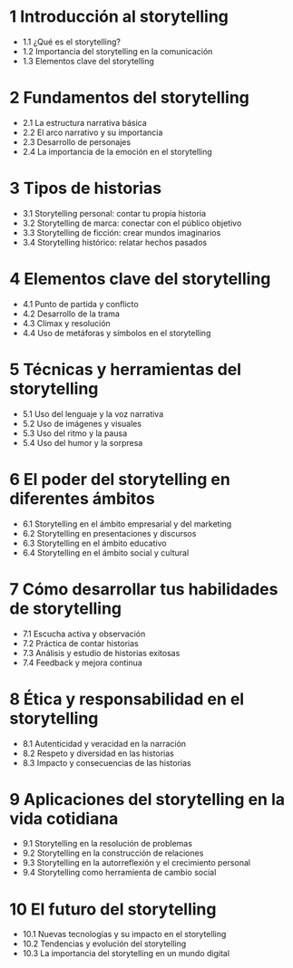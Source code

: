 # 1 Introducción al storytelling
- 1.1 ¿Qué es el storytelling?
- 1.2 Importancia del storytelling en la comunicación
- 1.3 Elementos clave del storytelling

# 2 Fundamentos del storytelling
- 2.1 La estructura narrativa básica
- 2.2 El arco narrativo y su importancia
- 2.3 Desarrollo de personajes
- 2.4 La importancia de la emoción en el storytelling

# 3 Tipos de historias
- 3.1 Storytelling personal: contar tu propia historia
- 3.2 Storytelling de marca: conectar con el público objetivo
- 3.3 Storytelling de ficción: crear mundos imaginarios
- 3.4 Storytelling histórico: relatar hechos pasados

# 4 Elementos clave del storytelling
- 4.1 Punto de partida y conflicto
- 4.2 Desarrollo de la trama
- 4.3 Climax y resolución
- 4.4 Uso de metáforas y símbolos en el storytelling

# 5 Técnicas y herramientas del storytelling
- 5.1 Uso del lenguaje y la voz narrativa
- 5.2 Uso de imágenes y visuales
- 5.3 Uso del ritmo y la pausa
- 5.4 Uso del humor y la sorpresa

# 6 El poder del storytelling en diferentes ámbitos
- 6.1 Storytelling en el ámbito empresarial y del marketing
- 6.2 Storytelling en presentaciones y discursos
- 6.3 Storytelling en el ámbito educativo
- 6.4 Storytelling en el ámbito social y cultural

# 7 Cómo desarrollar tus habilidades de storytelling
- 7.1 Escucha activa y observación
- 7.2 Práctica de contar historias
- 7.3 Análisis y estudio de historias exitosas
- 7.4 Feedback y mejora continua

# 8 Ética y responsabilidad en el storytelling
- 8.1 Autenticidad y veracidad en la narración
- 8.2 Respeto y diversidad en las historias
- 8.3 Impacto y consecuencias de las historias

# 9 Aplicaciones del storytelling en la vida cotidiana
- 9.1 Storytelling en la resolución de problemas
- 9.2 Storytelling en la construcción de relaciones
- 9.3 Storytelling en la autorreflexión y el crecimiento personal
- 9.4 Storytelling como herramienta de cambio social

# 10 El futuro del storytelling
 - 10.1 Nuevas tecnologías y su impacto en el storytelling
 - 10.2 Tendencias y evolución del storytelling
 - 10.3 La importancia del storytelling en un mundo digital
